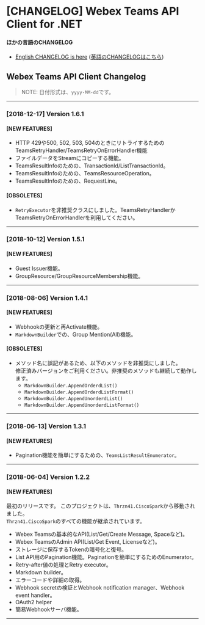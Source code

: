 # [CHANGELOG] Webex Teams API Client for .NET

#### ほかの言語のCHANGELOG
* [English CHANGELOG is here](https://github.com/thrzn41/WebexTeamsAPIClient/blob/master/CHANGELOG.md) ([英語のCHANGELOGはこちら](https://github.com/thrzn41/WebexTeamsAPIClient/blob/master/CHANGELOG.md))


## Webex Teams API Client Changelog

> NOTE: 日付形式は、`yyyy-MM-dd`です。


---
### [2018-12-17] Version 1.6.1

#### [NEW FEATURES]

* HTTP 429や500, 502, 503, 504のときにリトライするためのTeamsRetryHandler/TeamsRetryOnErrorHandler機能
* ファイルデータをStreamにコピーする機能。
* TeamsResultInfoのための、TransactionId/ListTransactionId。
* TeamsResultInfoのための、TeamsResourceOperation。
* TeamsResultInfoのための、RequestLine。

#### [OBSOLETES]
* `RetryExecutor`を非推奨クラスにしました。TeamsRetryHandlerかTeamsRetryOnErrorHandlerを利用してください。

---
### [2018-10-12] Version 1.5.1

#### [NEW FEATURES]

* Guest Issuer機能。
* GroupResource/GroupResourceMembership機能。

---
### [2018-08-06] Version 1.4.1

#### [NEW FEATURES]

* Webhookの更新と再Activate機能。
* `MarkdownBuilder`での、Group Mention(All)機能。

#### [OBSOLETES]

* メソッド名に誤記があるため、以下のメソッドを非推奨にしました。  
修正済みバージョンをご利用ください。非推奨のメソッドも継続して動作します。
  * `MarkdownBuilder.AppendOrderdList()`
  * `MarkdownBuilder.AppendOrderdListFormat()`
  * `MarkdownBuilder.AppendUnorderdList()`
  * `MarkdownBuilder.AppendUnorderdListFormat()`

---
### [2018-06-13] Version 1.3.1

#### [NEW FEATURES]

* Pagination機能を簡単にするための、`TeamsListResultEnumerator`。

---
### [2018-06-04] Version 1.2.2

#### [NEW FEATURES]
最初のリリースです。
このプロジェクトは、`Thrzn41.CiscoSpark`から移動されました。  
`Thrzn41.CiscoSpark`のすべての機能が継承されています。

* Webex Teamsの基本的なAPI(List/Get/Create Message, Spaceなど)。
* Webex TeamsのAdmin API(List/Get Event, Licenseなど)。
* ストレージに保存するTokenの暗号化と復号。
* List API用のPagination機能。Paginationを簡単にするためのEnumerator。
* Retry-after値の処理とRetry executor。
* Markdown builder。
* エラーコードや詳細の取得。
* Webhook secretの検証とWebhook notification manager、Webhook event handler。
* OAuth2 helper
* 簡易Webhookサーバ機能。

---
